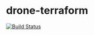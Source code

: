 # drone-terraform

[![Build Status](https://ci.simux.ch/api/badges/simonfuhrer/drone-terraform/status.svg?ref=refs/heads/master)](https://ci.simux.ch/simonfuhrer/drone-terraform)



